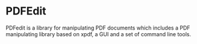 # PDFEdit

PDFedit is a library for manipulating PDF documents which includes a PDF manipulating library based on xpdf, a GUI and a set of command line tools.
